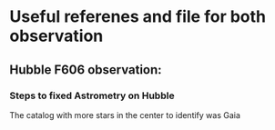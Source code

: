# Useful referenes and file for both observation

## Hubble F606 observation:

### Steps to fixed Astrometry on Hubble

The catalog with more stars in the center to identify was Gaia


